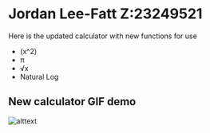 <h1>Jordan Lee-Fatt Z:23249521</h1>

<p>Here is the updated calculator with new functions for use </p>

<ul>
    <li>(x^2)</li>
    <li>π</li>
    <li>√x</li>
    <li>Natural Log</li>
</ul>


<h2>New calculator GIF demo</h2>
<img src = "https://imgur.com/Ycz1GEe.gif" alt = "alttext">
